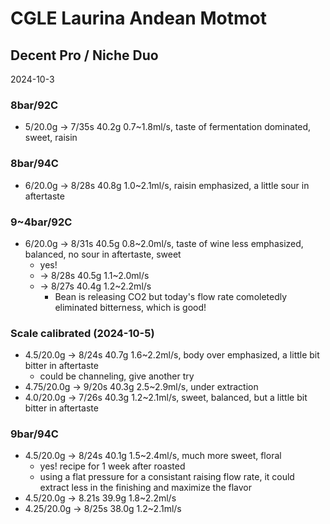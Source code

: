 # CGLE Laurina Andean Motmot

## Decent Pro / Niche Duo

2024-10-3

### 8bar/92C

- 5/20.0g -> 7/35s 40.2g 0.7\~1.8ml/s, taste of fermentation dominated, sweet, raisin

### 8bar/94C

- 6/20.0g -> 8/28s 40.8g 1.0\~2.1ml/s, raisin emphasized, a little sour in aftertaste

### 9~4bar/92C

- 6/20.0g -> 8/31s 40.5g 0.8\~2.0ml/s, taste of wine less emphasized, balanced, no sour in aftertaste, sweet
  - yes!
  - -> 8/28s 40.5g 1.1\~2.0ml/s
  - -> 8/27s 40.4g 1.2\~2.2ml/s
    - Bean is releasing CO2 but today's flow rate comoletedly eliminated bitterness, which is good!

### Scale calibrated (2024-10-5)

- 4.5/20.0g -> 8/24s 40.7g 1.6\~2.2ml/s, body over emphasized, a little bit bitter in aftertaste
  - could be channeling, give another try
- 4.75/20.0g -> 9/20s 40.3g 2.5\~2.9ml/s, under extraction
- 4.0/20.0g -> 7/26s 40.3g 1.2\~2.1ml/s, sweet, balanced, but a little bit bitter in aftertaste

### 9bar/94C

- 4.5/20.0g -> 8/24s 40.1g 1.5\~2.4ml/s, much more sweet, floral
  - yes! recipe for 1 week after roasted
  - using a flat pressure for a consistant raising flow rate, it could extract less in the finishing and maximize the flavor
- 4.5/20.0g -> 8.21s 39.9g 1.8\~2.2ml/s
- 4.25/20.0g -> 8/25s 38.0g 1.2\~2.1ml/s
